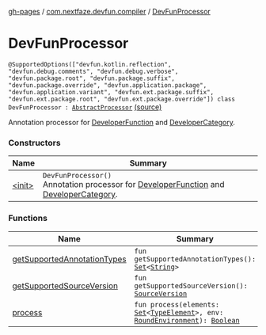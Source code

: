 [gh-pages](../../index.md) / [com.nextfaze.devfun.compiler](../index.md) / [DevFunProcessor](./index.md)

# DevFunProcessor

`@SupportedOptions(["devfun.kotlin.reflection", "devfun.debug.comments", "devfun.debug.verbose", "devfun.package.root", "devfun.package.suffix", "devfun.package.override", "devfun.application.package", "devfun.application.variant", "devfun.ext.package.suffix", "devfun.ext.package.root", "devfun.ext.package.override"]) class DevFunProcessor : `[`AbstractProcessor`](http://docs.oracle.com/javase/6/docs/api/javax/annotation/processing/AbstractProcessor.html) [(source)](https://github.com/NextFaze/dev-fun/tree/master/devfun-compiler/src/main/java/com/nextfaze/devfun/compiler/Compiler.kt#L232)

Annotation processor for [DeveloperFunction](../../com.nextfaze.devfun.annotations/-developer-function/index.md) and [DeveloperCategory](../../com.nextfaze.devfun.annotations/-developer-category/index.md).

### Constructors

| Name | Summary |
|---|---|
| [&lt;init&gt;](-init-.md) | `DevFunProcessor()`<br>Annotation processor for [DeveloperFunction](../../com.nextfaze.devfun.annotations/-developer-function/index.md) and [DeveloperCategory](../../com.nextfaze.devfun.annotations/-developer-category/index.md). |

### Functions

| Name | Summary |
|---|---|
| [getSupportedAnnotationTypes](get-supported-annotation-types.md) | `fun getSupportedAnnotationTypes(): `[`Set`](https://kotlinlang.org/api/latest/jvm/stdlib/kotlin.collections/-set/index.html)`<`[`String`](https://kotlinlang.org/api/latest/jvm/stdlib/kotlin/-string/index.html)`>` |
| [getSupportedSourceVersion](get-supported-source-version.md) | `fun getSupportedSourceVersion(): `[`SourceVersion`](http://docs.oracle.com/javase/6/docs/api/javax/lang/model/SourceVersion.html) |
| [process](process.md) | `fun process(elements: `[`Set`](https://kotlinlang.org/api/latest/jvm/stdlib/kotlin.collections/-set/index.html)`<`[`TypeElement`](http://docs.oracle.com/javase/6/docs/api/javax/lang/model/element/TypeElement.html)`>, env: `[`RoundEnvironment`](http://docs.oracle.com/javase/6/docs/api/javax/annotation/processing/RoundEnvironment.html)`): `[`Boolean`](https://kotlinlang.org/api/latest/jvm/stdlib/kotlin/-boolean/index.html) |
